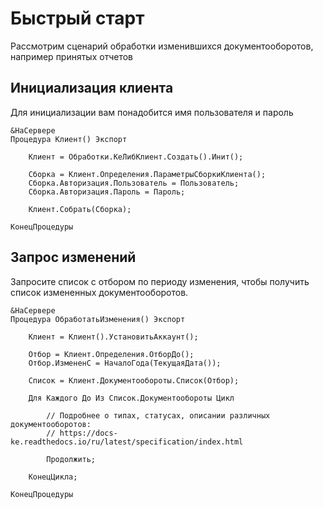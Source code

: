# Быстрый старт

Рассмотрим сценарий обработки изменившихся документооборотов, например принятых отчетов

## Инициализация клиента

Для инициализации вам понадобится имя пользователя и пароль

``` bsl
&НаСервере
Процедура Клиент() Экспорт

    Клиент = Обработки.КеЛибКлиент.Создать().Инит();
    
    Сборка = Клиент.Определения.ПараметрыСборкиКлиента();
    Сборка.Авторизация.Пользователь = Пользователь;
    Сборка.Авторизация.Пароль = Пароль;

    Клиент.Собрать(Сборка);
    
КонецПроцедуры
```

## Запрос изменений

Запросите список с отбором по периоду изменения, чтобы получить список измененных документооборотов.

```bsl
&НаСервере
Процедура ОбработатьИзменения() Экспорт
    
    Клиент = Клиент().УстановитьАккаунт();    

    Отбор = Клиент.Определения.ОтборДо();
    Отбор.ИзмененС = НачалоГода(ТекущаяДата());

    Список = Клиент.Документообороты.Список(Отбор);
    
    Для Каждого До Из Список.Документообороты Цикл      
        
        // Подробнее о типах, статусах, описании различных документооборотов:
        // https://docs-ke.readthedocs.io/ru/latest/specification/index.html     
        
        Продолжить;

    КонецЦикла;
    
КонецПроцедуры
```
